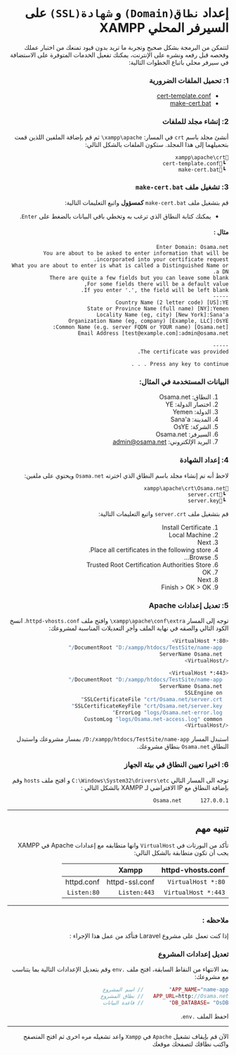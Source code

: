 <div style="direction: rtl;">

# إعداد `نطاق(Domain)` و `شهادة(SSL)` على السيرفر المحلي XAMPP

لتتمكن من البرمجة بشكل صحيح وتجربة ما تريد بدون قيود تمنعك من اختبار عملك وفحصه قبل رفعه ونشره على الإنترنت، يمكنك تفعيل الخدمات المتوفرة على الاستضافة في سيرفر محلي باتباع الخطوات التالية:

### 1: تحميل الملفات الضرورية
- [cert-template.conf](https://github.com/OsamaDev9/Domain-SSL-For-Local/blob/main/cert-template.conf)
- [make-cert.bat](https://github.com/OsamaDev9/Domain-SSL-For-Local/blob/main/make-cert.bat)

### 2: إنشاء مجلد للملفات
أنشئ مجلد باسم `crt` في المسار: `xampp\apache\` ثم قم بإضافة الملفين اللذين قمت بتحميلهما إلى هذا المجلد. ستكون الملفات بالشكل التالي:

```
📂xampp\apache\crt
 ┗📜cert-template.conf
 ┗📜make-cert.bat
```

### 3: تشغيل ملف `make-cert.bat`
قم بتشغيل ملف `make-cert.bat` **كمسؤول** واتبع التعليمات التالية:
- يمكنك كتابة النطاق الذي ترغب به وتخطي باقي البيانات بالضغط على `Enter`.

#### مثال :
```
Enter Domain: Osama.net
You are about to be asked to enter information that will be incorporated into your certificate request.
What you are about to enter is what is called a Distinguished Name or a DN.
There are quite a few fields but you can leave some blank
For some fields there will be a default value,
If you enter '.', the field will be left blank.
-----
Country Name (2 letter code) [US]:YE
State or Province Name (full name) [NY]:Yemen
Locality Name (eg, city) [New York]:Sana'a
Organization Name (eg, company) [Example, LLC]:OsYE
Common Name (e.g. server FQDN or YOUR name) [Osama.net]:
Email Address [test@example.com]:admin@osama.net

-----
The certificate was provided.

Press any key to continue . . .
```

### البيانات المستخدمة في المثال:
1. النطاق: Osama.net
2. اختصار الدولة: YE
3. الدولة: Yemen
4. المدينة: Sana'a
5. الشركة: OsYE
6. السيرفر: Osama.net
7. البريد الإلكتروني: admin@osama.net

### 4: إعداد الشهادة
لاحظ أنه تم إنشاء مجلد باسم النطاق الذي اخترته `Osama.net` ويحتوي على ملفين:

```
📂xampp\apache\crt\Osama.net
 ┗📜server.crt
 ┗📜server.key
```

قم بتشغيل ملف `server.crt` واتبع التعليمات التالية:

1. Install Certificate
2. Local Machine
3. Next
4. Place all certificates in the following store.
5. Browse...
6. Trusted Root Certification Authorities Store
7. OK
8. Next
9. Finish > OK > OK

### 5: تعديل إعدادات Apache
توجه إلى المسار `xampp\apache\conf\extra\` وافتح ملف `httpd-vhosts.conf`. انسخ الكود التالي والصقه في نهاية الملف وأجرِ التعديلات المناسبة لمشروعك:

```bash
<VirtualHost *:80>
  DocumentRoot "D:/xampp/htdocs/TestSite/name-app/"
  ServerName Osama.net
</VirtualHost>

<VirtualHost *:443>
  DocumentRoot "D:/xampp/htdocs/TestSite/name-app/"
  ServerName Osama.net
  SSLEngine on
  SSLCertificateFile "crt/Osama.net/server.crt"
  SSLCertificateKeyFile "crt/Osama.net/server.key"
  ErrorLog "logs/Osama.net-error.log"
  CustomLog "logs/Osama.net-access.log" common
</VirtualHost>
```

استبدل المسار `D:/xampp/htdocs/TestSite/name-app/` بمسار مشروعك واستبدل النطاق `Osama.net` بنطاق مشروعك.

### 6: اخيرا تعيين النطاق في بيئة الجهاز
توجه الى المسار التالي `C:\Windows\System32\drivers\etc` و افتح ملف `hosts` وقم بإضافة النطاق مع IP الافتراضي لـ XAMPP بالشكل التالي :

```
127.0.0.1      Osama.net
```

---------------
## تنبيه مهم
تأكد من البورتات في `VirtualHost` وانها متطابقه مع إعدادات Apache في XAMPP يجب أن تكون متطابقة بالشكل التالي:

| httpd-vhosts.conf   |           Xampp|                |
|---------------------|----------------|----------------|
| `VirtualHost *:80`  | httpd-ssl.conf |  httpd.conf    |
| `VirtualHost *:443` | `Listen:443`   | `Listen:80`    |


---------------
### ملاحظه :

إذا كنت تعمل على مشروع Laravel فتأكد من عمل هذا الإجراء :

### تعديل إعدادات المشروع
بعد الانتهاء من النقاط السابقة، افتح ملف `.env` وقم بتعديل الإعدادات التالية بما يتناسب مع مشروعك:

```php
APP_NAME="name-app"        // اسم المشروع
APP_URL=http://Osama.net   // نطاق المشروع
DB_DATABASE= "OsDB"        // قاعدة البيانات
```
احفظ الملف `.env`.

____

الآن قم بإيقاف تشغيل `Apache` في `Xampp` واعد تشغيله مره اخرى
ثم افتح المتصفح واكتب نطاقك لتصفحك موقعك 

